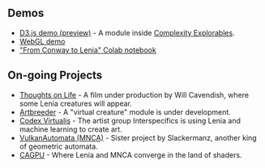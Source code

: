 ## Demos

- [D3.js demo (preview)](https://chakazul.github.io/lenia-CE/lenia.html) - A module inside [Complexity Explorables](https://www.complexity-explorables.org/).
- [WebGL demo](https://chakazul.github.io/Lenia/WebGL/?pixel=1)
- ["From Conway to Lenia" Colab notebook](https://github.com/OpenLenia/Lenia-Tutorial)

## On-going Projects

- [Thoughts on Life](https://www.thoughtsonlifefilm.com/)  - A film under production by Will Cavendish, where some Lenia creatures will appear.
- [Artbreeder](https://www.artbreeder.com/)  - A "virtual creature" module is under development.
- [Codex Virtualis](http://interspecifics.cc/work/codex-virtualis-_/)  - The artist group Interspecifics is using Lenia and machine learning to create art.
- [VulkanAutomata (MNCA)](https://github.com/Slackermanz/VulkanAutomata)  - Sister project by Slackermanz, another king of geometric automata.
- [CAGPU](https://github.com/OpenLenia/CAGPU)  - Where Lenia and MNCA converge in the land of shaders.

